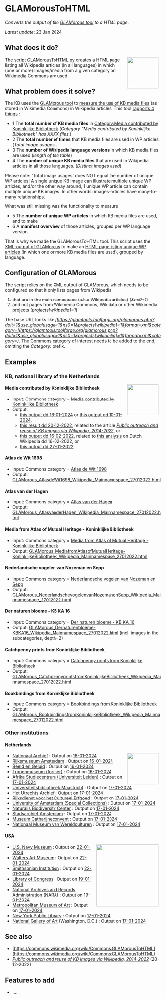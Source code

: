 # GLAMorousToHTML
*Converts the output of the [GLAMorous tool](https://glamtools.toolforge.org/glamorous.php) to a HTML page.*

*Latest update*: 23 Jan 2024

## What does it do?
<image src="logos/icon_wp.png" width="100" hspace="10" align="right"/>

The script [GLAMorousToHTML.py](https://github.com/KBNLwikimedia/GLAMorousToHTML/blob/master/GLAMorousToHTML.py) creates a HTML page listing all Wikipedia articles (in all languages) in which (one or more) images/media from a given category on Wikimedia Commons are used.

## What problem does it solve?
The KB uses the [GLAMorous tool](https://glamtools.toolforge.org/glamorous.php) to [measure the use of KB media files](https://nl.wikipedia.org/wiki/Wikipedia:GLAM/Koninklijke_Bibliotheek_en_Nationaal_Archief/Resultaten/KPIs/KPI4) (as stored in Wikimedia Commons) in Wikipedia articles. This tool [rapports 4 things](https://tools.wmflabs.org/glamtools/glamorous.php?doit=1&category=Media+contributed+by+Koninklijke+Bibliotheek&use_globalusage=1&ns0=1&show_details=1&projects%5Bwikipedia%5D=1) :

* 1 The **total number of KB media files** in [Category:Media contributed by Koninklijke Bibliotheek](https://commons.wikimedia.org/wiki/Category:Media_contributed_by_Koninklijke_Bibliotheek) (*Category "Media contributed by Koninklijke Bibliotheek" has XXXX files.*)
* 2 The **total number of times** that KB media files are used in WP articles (*Total image usages*).
* 3 The **number of Wikipedia language versions** in which KB media files are used (*length of the table*)
* 4 The **number of unique KB media files** that are used in Wikipedia articles in all those languages. (*Distinct images used*)

Please note: 'Total image usages' does NOT equal the number of unique WP articles! A single unique KB image can illustrate multiple unique WP articles, and/or the other way around, 1 unique WP article can contain multiple unique KB images. In other words: images-articles have many-to-many relationships.

What was still missing was the functionality to measure
* 5 The **number of unique WP articles** in which KB media files are used, and to make 
* 6 A **manifest overview** of those articles, grouped per WP language version

That is why we made the GLAMorousToHTML tool. This script uses the [XML-output of GLAMorous](https://glamtools.toolforge.org/glamorous.php?doit=1&category=Media+contributed+by+Koninklijke+Bibliotheek&use_globalusage=1&ns0=1&show_details=1&projects[wikipedia]=1&format=xml) to make an [HTML page listing unique WP articles](https://kbnlwikimedia.github.io/GLAMorousToHTML/GLAMorous_MediacontributedbyKoninklijkeBibliotheek_Wikipedia_Mainnamespace_10012024.html) (in which one or more KB media files are used), grouped by language.

## Configuration of GLAMorous
The script relies on the XML output of GLAMorous, which needs to be configured so that it only lists pages from Wikipedia
1) that are in the main namespace (a.k.a Wikipedia articles) (*&ns0=1*)
2) and not pages from Wikimedia Commons, Wikidata or other Wikimedia projects (*projects[wikipedia]=1*)

The base URL looks like *[https://glamtools.toolforge.org/glamorous.php?doit=1&use_globalusage=1&ns0=1&projects[wikipedia]=1&format=xml&category=](https://glamtools.toolforge.org/glamorous.php?doit=1&use_globalusage=1&ns0=1&projects[wikipedia]=1&format=xml&category=)*. The Commons category of interest needs to be added to the end, omitting the *Category:* prefix.

## Examples
### KB, national library of the Netherlands 
<image src="logos/icon_kb.png" width="100" hspace="10" align="right"/>

#### Media contributed by Koninklijke Bibliotheek
* Input: Commons category = [Media contributed by Koninklijke Bibliotheek](https://commons.wikimedia.org/wiki/Category:Media_contributed_by_Koninklijke_Bibliotheek)
* Output: 
  * [this output dd 16-01-2024](https://kbnlwikimedia.github.io/GLAMorousToHTML/GLAMorous_MediacontributedbyKoninklijkeBibliotheek_Wikipedia_Mainnamespace_16012024.html) or [this output dd 10-01-2024](https://kbnlwikimedia.github.io/GLAMorousToHTML/GLAMorous_MediacontributedbyKoninklijkeBibliotheek_Wikipedia_Mainnamespace_10012024.html), 
  * [this result dd 20-12-2022](https://kbnlwikimedia.github.io/GLAMorousToHTML/GLAMorous_MediacontributedbyKoninklijkeBibliotheek_Wikipedia_Mainnamespace_20122022.html), related to the article *[Public outreach and reuse of KB images via Wikipedia, 2014-2022](https://kbnlwikimedia.github.io/GLAMorousToHTML/stories/Public%20outreach%20and%20reuse%20of%20KB%20images%20via%20Wikipedia%2C%202014-2022.html)*, or
  * [this output dd 16-02-2022](https://kbnlwikimedia.github.io/GLAMorousToHTML/GLAMorous_MediacontributedbyKoninklijkeBibliotheek_Wikipedia_Mainnamespace_16022022.html), related to [this analysis](https://nl.wikipedia.org/wiki/Wikipedia:GLAM/Koninklijke_Bibliotheek_en_Nationaal_Archief/Resultaten/KPIs/KPI4/KPI4_KB_16-02-2022) on Dutch Wikipedia dd 16-02-2022, or 
  * [this output dd 27-01-2022](https://kbnlwikimedia.github.io/GLAMorousToHTML/GLAMorous_MediacontributedbyKoninklijkeBibliotheek_Wikipedia_Mainnamespace_27012022.html) 

#### Atlas de Wit 1698
* Input: Commons category = [Atlas de Wit 1698](https://commons.wikimedia.org/wiki/Category:Atlas%20de%20Wit%201698)
* Output: [GLAMorous_AtlasdeWit1698_Wikipedia_Mainnamespace_27012022.html](https://kbnlwikimedia.github.io/GLAMorousToHTML/GLAMorous_AtlasdeWit1698_Wikipedia_Mainnamespace_27012022.html)

#### Atlas van der Hagen
* Input: Commons category = [Atlas van der Hagen](https://commons.wikimedia.org/wiki/Category:Atlas%20van%20der%20Hagen)
* Output: [GLAMorous_AtlasvanderHagen_Wikipedia_Mainnamespace_27012022.html](https://kbnlwikimedia.github.io/GLAMorousToHTML/GLAMorous_AtlasvanderHagen_Wikipedia_Mainnamespace_27012022.html)

#### Media from Atlas of Mutual Heritage - Koninklijke Bibliotheek 
* Input: Commons category = [Media from Atlas of Mutual Heritage - Koninklijke Bibliotheek ](https://commons.wikimedia.org/wiki/Category:Media_from_Atlas_of_Mutual_Heritage_-_Koninklijke_Bibliotheek )
* Output: [GLAMorous_MediafromAtlasofMutualHeritage-KoninklijkeBibliotheek_Wikipedia_Mainnamespace_27012022.html](https://kbnlwikimedia.github.io/GLAMorousToHTML/GLAMorous_MediafromAtlasofMutualHeritage-KoninklijkeBibliotheek_Wikipedia_Mainnamespace_27012022.html)

#### Nederlandsche vogelen van Nozeman en Sepp
* Input: Commons category =  [Nederlandsche vogelen van Nozeman en Sepp](https://commons.wikimedia.org/wiki/Category:Nederlandsche%20vogelen%20van%20Nozeman%20en%20Sepp)
* Output: [GLAMorous_NederlandschevogelenvanNozemanenSepp_Wikipedia_Mainnamespace_27012022.html](https://kbnlwikimedia.github.io/GLAMorousToHTML/GLAMorous_NederlandschevogelenvanNozemanenSepp_Wikipedia_Mainnamespace_27012022.html)

#### Der naturen bloeme - KB KA 16 
* Input: Commons category = [Der naturen bloeme - KB KA 16](https://commons.wikimedia.org/wiki/Category:Der%20naturen%20bloeme%20-%20KB%20KA%2016)
* Output: [GLAMorous_Dernaturenbloeme-KBKA16_Wikipedia_Mainnamespace_27012022.html](https://kbnlwikimedia.github.io/GLAMorousToHTML/GLAMorous_Dernaturenbloeme-KBKA16_Wikipedia_Mainnamespace_27012022.html) (incl. images in the subcategories, depth=2)

#### Catchpenny prints from Koninklijke Bibliotheek
* Input: Commons category = [Catchpenny prints from Koninklijke Bibliotheek ](https://commons.wikimedia.org/wiki/Category:Catchpenny%20prints%20from%20Koninklijke%20Bibliotheek)
* Output: [GLAMorous_CatchpennyprintsfromKoninklijkeBibliotheek_Wikipedia_Mainnamespace_27012022.html](https://kbnlwikimedia.github.io/GLAMorousToHTML/GLAMorous_CatchpennyprintsfromKoninklijkeBibliotheek_Wikipedia_Mainnamespace_27012022.html)

#### Bookbindings from Koninklijke Bibliotheek
* Input: Commons category = [Bookbindings from Koninklijke Bibliotheek](https://commons.wikimedia.org/wiki/Category:Bookbindings%20from%20Koninklijke%20Bibliotheek)
* Output: [GLAMorous_BookbindingsfromKoninklijkeBibliotheek_Wikipedia_Mainnamespace_27012022.html](https://kbnlwikimedia.github.io/GLAMorousToHTML/GLAMorous_BookbindingsfromKoninklijkeBibliotheek_Wikipedia_Mainnamespace_27012022.html)

### Other institutions
#### Netherlands
<image src="logos/icon_na.jpg" width="100" hspace="10" align="right"/>

* [Nationaal Archief](https://commons.wikimedia.org/wiki/Category:Images%20from%20Nationaal%20Archief) : Output on [16-01-2024](https://kbnlwikimedia.github.io/GLAMorousToHTML/GLAMorous_ImagesfromNationaalArchief_Wikipedia_Mainnamespace_16012024.html)
* [Rijksmuseum Amsterdam](https://commons.wikimedia.org/wiki/Category:Images%20from%20the%20Rijksmuseum) : Output on [16-01-2024](https://kbnlwikimedia.github.io/GLAMorousToHTML/GLAMorous_ImagesfromtheRijksmuseum_Wikipedia_Mainnamespace_16012024.html)
* [Beeld en Geluid](https://commons.wikimedia.org/wiki/Category:Media%20from%20Beeld%20en%20Geluid%20Wiki) : Output on [16-01-2024](https://kbnlwikimedia.github.io/GLAMorousToHTML/GLAMorous_MediafromBeeldenGeluidWiki_Wikipedia_Mainnamespace_16012024.html)
* [Tropenmuseum (former)](https://commons.wikimedia.org/wiki/Category:Images%20from%20the%20Tropenmuseum) :  Output on [16-01-2024](https://kbnlwikimedia.github.io/GLAMorousToHTML/GLAMorous_ImagesfromtheTropenmuseum_Wikipedia_Mainnamespace_16012024.html)
* [Afrika Studiecentrum (Universiteit Leiden)](https://commons.wikimedia.org/wiki/Category:Images%20from%20the%20African%20Studies%20Centre%20(Leiden)) : Output on [17-01-2024](https://kbnlwikimedia.github.io/GLAMorousToHTML/GLAMorous_ImagesfromtheAfricanStudiesCentre(Leiden)_Wikipedia_Mainnamespace_17012024.html)
* [Universiteitsbibliotheek Maastricht](https://commons.wikimedia.org/wiki/Category:Images%20from%20Universiteitsbibliotheek%20Maastricht) : Output on [17-01-2024](https://kbnlwikimedia.github.io/GLAMorousToHTML/GLAMorous_ImagesfromUniversiteitsbibliotheekMaastricht_Wikipedia_Mainnamespace_17012024.html)
* [Het Utrechts Archief](https://commons.wikimedia.org/wiki/Category:Images%20from%20Het%20Utrechts%20Archief) : Output on [17-01-2024](https://kbnlwikimedia.github.io/GLAMorousToHTML/GLAMorous_ImagesfromHetUtrechtsArchief_Wikipedia_Mainnamespace_17012024.html)
* [Rijksdienst voor het Cultureel Erfgoed](https://commons.wikimedia.org/wiki/Category:Images%20from%20the%20Rijksdienst%20voor%20het%20Cultureel%20Erfgoed) : Output on [17-01-2024](https://kbnlwikimedia.github.io/GLAMorousToHTML/GLAMorous_ImagesfromtheRijksdienstvoorhetCultureelErfgoed_Wikipedia_Mainnamespace_17012024.html)
* [University of Amsterdam (Special Collections)](https://commons.wikimedia.org/wiki/Category:Images%20from%20the%20Special%20Collections%20of%20the%20University%20of%20Amsterdam) :  Output on [17-01-2024](https://kbnlwikimedia.github.io/GLAMorousToHTML/GLAMorous_ImagesfromtheSpecialCollectionsoftheUniversityofAmsterdam_Wikipedia_Mainnamespace_17012024.html)
* [Naturalis Biodiversity Center](https://commons.wikimedia.org/wiki/Category:Media%20donated%20by%20Naturalis%20Biodiversity%20Center) : Output on [17-01-2024](https://kbnlwikimedia.github.io/GLAMorousToHTML/GLAMorous_MediadonatedbyNaturalisBiodiversityCenter_Wikipedia_Mainnamespace_17012024.html)
* [Stadsarchief Amsterdam](https://commons.wikimedia.org/wiki/Category:Photographs%20in%20the%20Stadsarchief%20Amsterdam) :  Output on [17-01-2024](https://kbnlwikimedia.github.io/GLAMorousToHTML/GLAMorous_PhotographsintheStadsarchiefAmsterdam_Wikipedia_Mainnamespace_17012024.html)
* [Museum Catharijneconvent](https://commons.wikimedia.org/wiki/Category:Media%20contributed%20by%20Museum%20Catharijneconvent) :  Output on [17-01-2024](https://kbnlwikimedia.github.io/GLAMorousToHTML/GLAMorous_MediacontributedbyMuseumCatharijneconvent_Wikipedia_Mainnamespace_17012024.html)
* [Nationaal Museum van Wereldculturen](https://commons.wikimedia.org/wiki/Category:Files%20from%20the%20Nationaal%20Museum%20van%20Wereldculturen) : Output on [17-01-2024](https://kbnlwikimedia.github.io/GLAMorousToHTML/GLAMorous_FilesfromtheNationaalMuseumvanWereldculturen_Wikipedia_Mainnamespace_17012024.html)

#### USA
<image src="logos/icon_loc.png" width="200" hspace="10" align="right"/>

* [U.S. Navy Museum](https://commons.wikimedia.org/wiki/Category:Photographs_from_the_U.S._Navy_Museum) : Output on [22-01-2024](https://kbnlwikimedia.github.io/GLAMorousToHTML/ImagesfromtheSmithsonianInstitution_Wikipedia_NS0_22012024.html)
* [Walters Art Museum](https://commons.wikimedia.org/wiki/Category:Media_contributed_by_the_Walters_Art_Museum) : Output on [22-01-2024](https://kbnlwikimedia.github.io/GLAMorousToHTML/MediacontributedbytheWaltersArtMuseum_Wikipedia_NS0_22012024.html)
* [Smithsonian Institution](https://commons.wikimedia.org/wiki/Category:Images_from_the_Smithsonian_Institution) : Output on [22-01-2024](https://kbnlwikimedia.github.io/GLAMorousToHTML/ImagesfromtheSmithsonianInstitution_Wikipedia_NS0_22012024.html)
* [Library of Congress](https://commons.wikimedia.org/wiki/Category:Images_from_the_Library_of_Congress) : Output on [19-01-2024](https://kbnlwikimedia.github.io/GLAMorousToHTML/GLAMorous_ImagesfromtheLibraryofCongress_Wikipedia_Mainnamespace_19012024.html)
* [National Archives and Records Administration](https://commons.wikimedia.org/wiki/Category:Images%20from%20the%20National%20Archives%20and%20Records%20Administration) (NARA) : Output on [19-01-2024](https://kbnlwikimedia.github.io/GLAMorousToHTML/GLAMorous_ImagesfromtheNationalArchivesandRecordsAdministration_Wikipedia_Mainnamespace_19012024.html)
* [Metropolitan Museum of Art](https://commons.wikimedia.org/wiki/Category:Images_from_Metropolitan_Museum_of_Art) : Output on [17-01-2024](https://kbnlwikimedia.github.io/GLAMorousToHTML/GLAMorous_ImagesfromMetropolitanMuseumofArt_Wikipedia_Mainnamespace_17012024.html)
* [New York Public Library](https://commons.wikimedia.org/wiki/Category:Images_from_the_New_York_Public_Library) : Output on [17-01-2024](https://kbnlwikimedia.github.io/GLAMorousToHTML/GLAMorous_ImagesfromtheNewYorkPublicLibrary_Wikipedia_Mainnamespace_17012024.html)
* [National Gallery of Art](https://commons.wikimedia.org/wiki/Category:Images_from_the_National_Gallery_of_Art) (Washington, D.C.) : Output on [17-01-2024](https://kbnlwikimedia.github.io/GLAMorousToHTML/GLAMorous_ImagesfromtheNationalGalleryofArt_Wikipedia_Mainnamespace_17012024.html)

## See also
* [https://commons.wikimedia.org/wiki/Commons:GLAMorousToHTML](https://commons.wikimedia.org/wiki/Commons:GLAMorousToHTML)
* *[Public outreach and reuse of KB images via Wikipedia, 2014-2022](https://kbnlwikimedia.github.io/GLAMorousToHTML/stories/Public%20outreach%20and%20reuse%20of%20KB%20images%20via%20Wikipedia%2C%202014-2022.html)* (20-12-2022)

## Features to add
* ....
